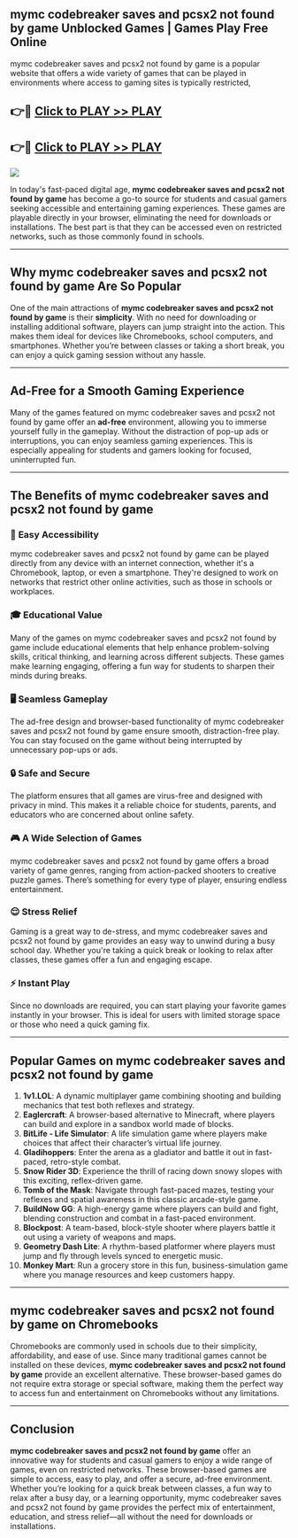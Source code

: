## mymc codebreaker saves and pcsx2 not found by game Unblocked Games | Games Play Free Online

mymc codebreaker saves and pcsx2 not found by game is a popular website that offers a wide variety of games that can be played in environments where access to gaming sites is typically restricted,


## 👉🔴 [Click to PLAY >> PLAY](http://freeplayer.one?title=mymc_codebreaker_saves_and_pcsx2_not_found_by_game&ref=19D)

## 👉🔴 [Click to PLAY >> PLAY](http://freeplayer.one?title=mymc_codebreaker_saves_and_pcsx2_not_found_by_game&ref=19D)


<a href="http://freeplayer.one?title=mymc_codebreaker_saves_and_pcsx2_not_found_by_game&ref=19D"><img src="https://clearcache.store/games.png"></a>

In today's fast-paced digital age, **mymc codebreaker saves and pcsx2 not found by game** has become a go-to source for students and casual gamers seeking accessible and entertaining gaming experiences. These games are playable directly in your browser, eliminating the need for downloads or installations. The best part is that they can be accessed even on restricted networks, such as those commonly found in schools.

---

## **Why mymc codebreaker saves and pcsx2 not found by game Are So Popular**

One of the main attractions of **mymc codebreaker saves and pcsx2 not found by game** is their **simplicity**. With no need for downloading or installing additional software, players can jump straight into the action. This makes them ideal for devices like Chromebooks, school computers, and smartphones. Whether you’re between classes or taking a short break, you can enjoy a quick gaming session without any hassle.

---

## **Ad-Free for a Smooth Gaming Experience**

Many of the games featured on mymc codebreaker saves and pcsx2 not found by game offer an **ad-free** environment, allowing you to immerse yourself fully in the gameplay. Without the distraction of pop-up ads or interruptions, you can enjoy seamless gaming experiences. This is especially appealing for students and gamers looking for focused, uninterrupted fun.

---

## **The Benefits of mymc codebreaker saves and pcsx2 not found by game**

### 🚪 **Easy Accessibility**
mymc codebreaker saves and pcsx2 not found by game can be played directly from any device with an internet connection, whether it's a Chromebook, laptop, or even a smartphone. They're designed to work on networks that restrict other online activities, such as those in schools or workplaces.

### 🎓 **Educational Value**
Many of the games on mymc codebreaker saves and pcsx2 not found by game include educational elements that help enhance problem-solving skills, critical thinking, and learning across different subjects. These games make learning engaging, offering a fun way for students to sharpen their minds during breaks.

### 🖥️ **Seamless Gameplay**
The ad-free design and browser-based functionality of mymc codebreaker saves and pcsx2 not found by game ensure smooth, distraction-free play. You can stay focused on the game without being interrupted by unnecessary pop-ups or ads.

### 🔒 **Safe and Secure**
The platform ensures that all games are virus-free and designed with privacy in mind. This makes it a reliable choice for students, parents, and educators who are concerned about online safety.

### 🎮 **A Wide Selection of Games**
mymc codebreaker saves and pcsx2 not found by game offers a broad variety of game genres, ranging from action-packed shooters to creative puzzle games. There’s something for every type of player, ensuring endless entertainment.

### 😌 **Stress Relief**
Gaming is a great way to de-stress, and mymc codebreaker saves and pcsx2 not found by game provides an easy way to unwind during a busy school day. Whether you're taking a quick break or looking to relax after classes, these games offer a fun and engaging escape.

### ⚡ **Instant Play**
Since no downloads are required, you can start playing your favorite games instantly in your browser. This is ideal for users with limited storage space or those who need a quick gaming fix.

---

## **Popular Games on mymc codebreaker saves and pcsx2 not found by game**

1. **1v1.LOL**: A dynamic multiplayer game combining shooting and building mechanics that test both reflexes and strategy.
2. **Eaglercraft**: A browser-based alternative to Minecraft, where players can build and explore in a sandbox world made of blocks.
3. **BitLife - Life Simulator**: A life simulation game where players make choices that affect their character’s virtual life journey.
4. **Gladihoppers**: Enter the arena as a gladiator and battle it out in fast-paced, retro-style combat.
5. **Snow Rider 3D**: Experience the thrill of racing down snowy slopes with this exciting, reflex-driven game.
6. **Tomb of the Mask**: Navigate through fast-paced mazes, testing your reflexes and spatial awareness in this classic arcade-style game.
7. **BuildNow GG**: A high-energy game where players can build and fight, blending construction and combat in a fast-paced environment.
8. **Blockpost**: A team-based, block-style shooter where players battle it out using a variety of weapons and maps.
9. **Geometry Dash Lite**: A rhythm-based platformer where players must jump and fly through levels synced to energetic music.
10. **Monkey Mart**: Run a grocery store in this fun, business-simulation game where you manage resources and keep customers happy.

---

## **mymc codebreaker saves and pcsx2 not found by game on Chromebooks**

Chromebooks are commonly used in schools due to their simplicity, affordability, and ease of use. Since many traditional games cannot be installed on these devices, **mymc codebreaker saves and pcsx2 not found by game** provide an excellent alternative. These browser-based games do not require extra storage or special software, making them the perfect way to access fun and entertainment on Chromebooks without any limitations.

---

## **Conclusion**

**mymc codebreaker saves and pcsx2 not found by game** offer an innovative way for students and casual gamers to enjoy a wide range of games, even on restricted networks. These browser-based games are simple to access, easy to play, and offer a secure, ad-free environment. Whether you’re looking for a quick break between classes, a fun way to relax after a busy day, or a learning opportunity, mymc codebreaker saves and pcsx2 not found by game provides the perfect mix of entertainment, education, and stress relief—all without the need for downloads or installations.